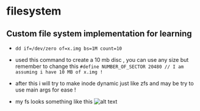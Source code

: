 # filesystem

## Custom file system implementation for learning

* ```dd if=/dev/zero of=x.img bs=1M count=10```

- used this command to create a 10 mb disc , you can use any size but remember to change this
```#define NUMBER_OF_SECTOR 20480 // I am assuming i have 10 MB of x.img !```

- after this i will try to make inode dynamic just like zfs and may be try to use main args for ease !

* my fs looks something like this
![alt text](image-1.png)



